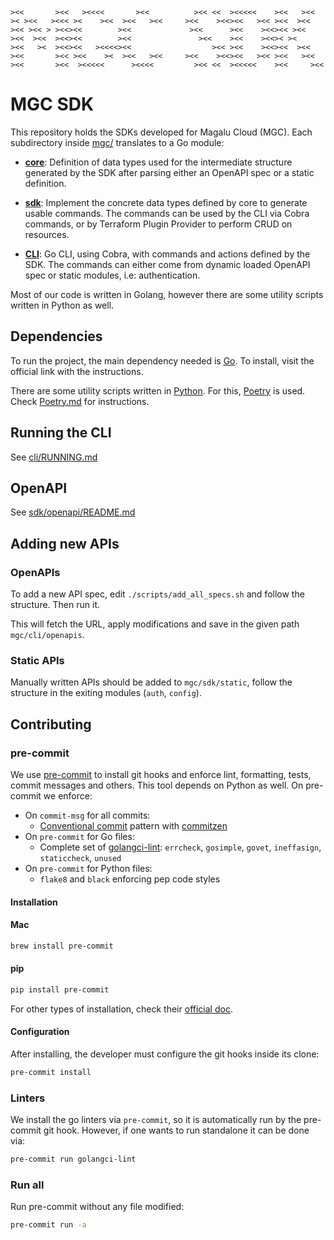 ```
><<       ><<   ><<<<       ><<          ><< <<  ><<<<<    ><<   ><<  
>< ><<   ><<< ><    ><<  ><<   ><<     ><<    ><<><<   ><< ><<  ><<   
><< ><< > ><<><<        ><<             ><<      ><<    ><<><< ><<    
><<  ><<  ><<><<        ><<               ><<    ><<    ><<>< ><      
><<   ><  ><<><<   ><<<<><<                  ><< ><<    ><<><<  ><<   
><<       ><< ><<    ><  ><<   ><<     ><<    ><<><<   ><< ><<   ><<  
><<       ><<  ><<<<<      ><<<<         ><< <<  ><<<<<    ><<     ><<
```

# MGC SDK

This repository holds the SDKs developed for Magalu Cloud (MGC). Each subdirectory
inside [mgc/](./mgc) translates to a Go module:

* **[core](./mgc/core)**: Definition of data types used for the intermediate
structure generated by the SDK after parsing either an OpenAPI spec or a static
definition.

* **[sdk](./mgc/sdk/)**: Implement the concrete data types defined by core
to generate usable commands. The commands can be used by the CLI via Cobra commands, or
by Terraform Plugin Provider to perform CRUD on resources.

* **[CLI](./mgc/cli)**: Go CLI, using Cobra, with commands and actions defined by
the SDK. The commands can either come from dynamic loaded OpenAPI spec or static
modules, i.e: authentication.

Most of our code is written in Golang, however there are some utility scripts written
in Python as well.

## Dependencies

To run the project, the main dependency needed is [Go](https://go.dev/dl/). To
install, visit the official link with the instructions.

There are some utility scripts written in [Python](https://www.python.org/downloads/).
For this, [Poetry](https://python-poetry.org/) is used. Check [Poetry.md](Poetry.md) for instructions.

## Running the CLI

See [cli/RUNNING.md](./mgc/cli/RUNNING.md)

## OpenAPI

See [sdk/openapi/README.md](./mgc/sdk/openapi/README.md)

## Adding new APIs

### OpenAPIs

To add a new API spec, edit `./scripts/add_all_specs.sh` and follow
the structure. Then run it.

This will fetch the URL, apply modifications and save in the given path `mgc/cli/openapis`.

### Static APIs

Manually written APIs should be added to `mgc/sdk/static`, follow the
structure in the exiting modules (`auth`, `config`).

## Contributing

### pre-commit

We use [pre-commit](https://pre-commit.com/) to install git hooks and enforce
lint, formatting, tests, commit messages and others. This tool depends on
Python as well. On pre-commit we enforce:

* On `commit-msg` for all commits:
  * [Conventional commit](https://www.conventionalcommits.org/en/v1.0.0/) pattern
    with [commitzen](https://github.com/commitizen/cz-cli)
* On `pre-commit` for Go files:
  * Complete set of [golangci-lint](https://golangci-lint.run/): `errcheck`,
    `gosimple`, `govet`, `ineffasign`, `staticcheck`, `unused`
* On `pre-commit` for Python files:
  * `flake8` and `black` enforcing pep code styles

#### Installation

#### Mac

```sh
brew install pre-commit
```

#### pip

```sh
pip install pre-commit
```

For other types of installation, check their
[official doc](https://pre-commit.com/#install).

#### Configuration

After installing, the developer must configure the git hooks inside its clone:

```sh
pre-commit install
```

### Linters

We install the go linters via `pre-commit`, so it is automatically run by the
pre-commit git hook. However, if one wants to run standalone it can be done via:

```sh
pre-commit run golangci-lint
```

### Run all

Run pre-commit without any file modified:

```sh
pre-commit run -a
```
